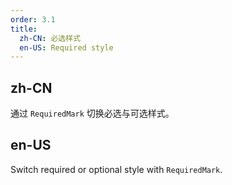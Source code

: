 ```yaml
---
order: 3.1
title:
  zh-CN: 必选样式
  en-US: Required style
---
```


## zh-CN

通过 `RequiredMark` 切换必选与可选样式。

## en-US

Switch required or optional style with `RequiredMark`.
